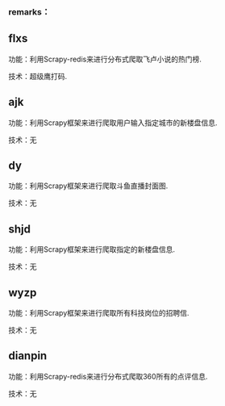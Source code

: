 ### remarks：
##  flxs
功能：利用Scrapy-redis来进行分布式爬取飞卢小说的热门榜.

技术：超级鹰打码.

##  ajk
功能：利用Scrapy框架来进行爬取用户输入指定城市的新楼盘信息.

技术：无

##  dy
功能：利用Scrapy框架来进行爬取斗鱼直播封面图.

技术：无

##  shjd
功能：利用Scrapy框架来进行爬取指定的新楼盘信息.

技术：无

##  wyzp
功能：利用Scrapy框架来进行爬取所有科技岗位的招聘信.

技术：无

## dianpin
功能：利用Scrapy-redis来进行分布式爬取360所有的点评信息.

技术：无

